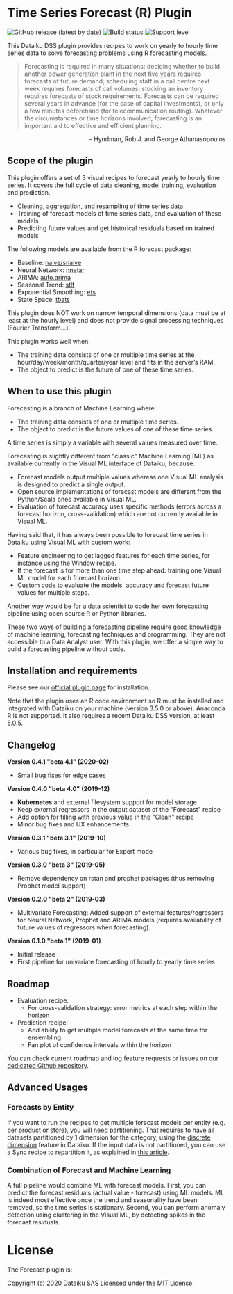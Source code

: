 # Time Series Forecast (R) Plugin

![GitHub release (latest by date)](https://img.shields.io/github/v/release/dataiku/dss-plugin-time-series-forecast) ![Build status](https://img.shields.io/badge/build-passing-brightgreen) ![Support level](https://img.shields.io/badge/support-Unsupported-orange)

This Dataiku DSS plugin provides recipes to work on yearly to hourly time series data to solve forecasting problems using R forecasting models.

>Forecasting is required in many situations: deciding whether to build another power generation plant in the next five years requires forecasts of future demand; scheduling staff in a call centre next week requires forecasts of call volumes; stocking an inventory requires forecasts of stock requirements. Forecasts can be required several years in advance (for the case of capital investments), or only a few minutes beforehand (for telecommunication routing). Whatever the circumstances or time horizons involved, forecasting is an important aid to effective and efficient planning.
<p style="text-align: right"> - Hyndman, Rob J. and George Athanasopoulos</p>


## Scope of the plugin

This plugin offers a set of 3 visual recipes to forecast yearly to hourly time series. It covers the full cycle of data cleaning, model training, evaluation and prediction.
- Cleaning, aggregation, and resampling of time series data
- Training of forecast models of time series data, and evaluation of these models
- Predicting future values and get historical residuals based on trained models

The following models are available from the R forecast package:
- Baseline: [naive/snaive](https://www.rdocumentation.org/packages/forecast/versions/8.10/topics/rwf)
- Neural Network: [nnetar](https://www.rdocumentation.org/packages/forecast/versions/8.10/topics/nnetar)
- ARIMA: [auto.arima](https://www.rdocumentation.org/packages/forecast/versions/8.10/topics/auto.arima)
- Seasonal Trend: [stlf](https://www.rdocumentation.org/packages/forecast/versions/8.10/topics/forecast.stl)
- Exponential Smoothing: [ets](https://www.rdocumentation.org/packages/forecast/versions/8.10/topics/ets)
- State Space: [tbats](https://www.rdocumentation.org/packages/forecast/versions/8.10/topics/tbats)

This plugin does NOT work on narrow temporal dimensions (data must be at least at the hourly level) and does not provide signal processing techniques (Fourier Transform…).

This plugin works well when:
- The training data consists of one or multiple time series at the hour/day/week/month/quarter/year level and fits in the server’s RAM.
- The object to predict is the future of one of these time series.

## When to use this plugin

Forecasting is a branch of Machine Learning where:
- The training data consists of one or multiple time series.
- The object to predict is the future values of one of these time series.

A time series is simply a variable with several values measured over time.

Forecasting is slightly different from "classic" Machine Learning (ML) as available currently in the Visual ML interface of Dataiku, because:
- Forecast models output multiple values whereas one Visual ML analysis is designed to predict a single output.
- Open source implementations of forecast models are different from the Python/Scala ones available in Visual ML.
- Evaluation of forecast accuracy uses specific methods (errors across a forecast horizon, cross-validation) which are not currently available in Visual ML.

Having said that, it has always been possible to forecast time series in Dataiku using Visual ML with custom work:
- Feature engineering to get lagged features for each time series, for instance using the Window recipe.
- If the forecast is for more than one time step ahead: training one Visual ML model for each forecast horizon.
- Custom code to evaluate the models' accuracy and forecast future values for multiple steps.

Another way would be for a data scientist to code her own forecasting pipeline using open source R or Python libraries.

These two ways of building a forecasting pipeline require good knowledge of machine learning, forecasting techniques and programming. They are not accessible to a Data Analyst user. With this plugin, we offer a simple way to build a forecasting pipeline without code.


## Installation and requirements

Please see our [official plugin page](https://www.dataiku.com/dss/plugins/info/forecast.html) for installation.

Note that the plugin uses an R code environment so R must be installed and integrated with Dataiku on your machine (version 3.5.0 or above). Anaconda R is not supported. It also requires a recent Dataiku DSS version, at least 5.0.5.

## Changelog

**Version 0.4.1 "beta 4.1" (2020-02)**

* Small bug fixes for edge cases

**Version 0.4.0 "beta 4.0" (2019-12)**

* **Kubernetes** and external filesystem support for model storage
* Keep external regressors in the output dataset of the "Forecast" recipe
* Add option for filling with previous value in the "Clean" recipe
* Minor bug fixes and UX enhancements

**Version 0.3.1 "beta 3.1" (2019-10)**

* Various bug fixes, in particular for Expert mode

**Version 0.3.0 "beta 3" (2019-05)**

* Remove dependency on rstan and prophet packages (thus removing Prophet model support)

**Version 0.2.0 "beta 2" (2019-03)**

* Multivariate Forecasting: Added support of external features/regressors for Neural Network, Prophet and ARIMA models (requires availability of future values of regressors when forecasting).

**Version 0.1.0 "beta 1" (2019-01)**

* Initial release
* First pipeline for univariate forecasting of hourly to yearly time series

## Roadmap

- Evaluation recipe:
     * For cross-validation strategy: error metrics at each step within the horizon
- Prediction recipe:
     * Add ability to get multiple model forecasts at the same time for ensembling
     * Fan plot of confidence intervals within the horizon

You can check current roadmap and log feature requests or issues on our [dedicated Github repository](https://github.com/dataiku/dss-plugin-time-series-forecast/issues).

## Advanced Usages

### Forecasts by Entity

If you want to run the recipes to get multiple forecast models per entity (e.g. per product or store), you will need partitioning. That requires to have all datasets partitioned by 1 dimension for the category, using the [discrete dimension](https://doc.dataiku.com/dss/latest/partitions/identifiers.html#discrete-dimension-identifiers) feature in Dataiku. If the input data is not partitioned, you can use a Sync recipe to repartition it, as explained in [this article](https://www.dataiku.com/learn/guide/other/partitioning/partitioning-redispatch.html).

### Combination of Forecast and Machine Learning

A full pipeline would combine ML with forecast models. First, you can predict the forecast residuals (actual value - forecast) using ML models. ML is indeed most effective once the trend and seasonality have been removed, so the time series is stationary. Second, you can perform anomaly detection using clustering in the Visual ML, by detecting spikes in the forecast residuals.

# License

The Forecast plugin is:

   Copyright (c) 2020 Dataiku SAS
   Licensed under the [MIT License](LICENSE.md).
